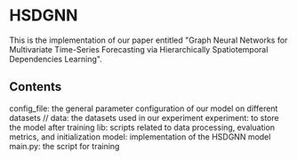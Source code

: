 # HSDGNN
This is the implementation of our paper entitled "Graph Neural Networks for Multivariate Time-Series Forecasting via Hierarchically Spatiotemporal Dependencies Learning".
## Contents
config_file: the general parameter configuration of our model on different datasets //
data: the datasets used in our experiment
experiment: to store the model after training
lib: scripts related to data processing, evaluation metrics, and initialization
model: implementation of the HSDGNN model
main.py: the script for training
